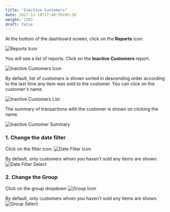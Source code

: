 ```yaml
---
title: "Inactive Customers"
date: 2017-11-14T17:48:59+05:30
weight: 1303
draft: false
---
```


At the bottom of the dashboard screen, click on the **Reports** icon.

![Reports Icon](../../../images/android/reports_icon.png "Reports Icon")

You will see a list of reports. Click on the **Inactive Customers** report.

![Inactive Customers Icon](../../../images/android/inactive_customers_icon.png "Inactive Customers Icon")

By default, list of customers is shown sorted in descending order according to the last time any item was sold to the customer. You can click on the customer's name.

![Inactive Customers List](../../../images/android/inactive_customers_list.png "Inactive Customers List")

The summary of transactions with the customer is shown on clicking the name.

![Inactive Customer Summary](../../../images/android/party_summary.png "Inactive Customer Summary")

### 1. Change the date filter

Click on the filter icon.
![Date Filter Icon](../../../images/android/inactive_customers_date_filter_icon.png "Date Filter Icon")

By default, only customers whom you haven't sold any items are shown.
![Date Filter Select](../../../images/android/inactive_customers_date_filter_select.png "Date Filter Select")

### 2. Change the Group

Click on the group dropdown
![Group Icon](../../../images/android/inactive_customers_group_icon.png "Group Icon")

By default, only customers whom you haven't sold any items are shown.
![Group Select](../../../images/android/inactive_customers_group_select.png "Group Select")